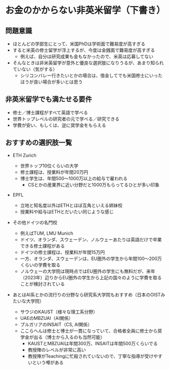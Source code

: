 # お金のかからない非英米留学（下書き）

## 問題意識
- ほとんどの学部生にとって、米国PhDは学術面で難易度が高すぎる
- すると米英の修士留学が浮上するが、今度は金銭面で難易度が高すぎる
  - 例えば、自分は研究成果も金もなかったので、米英は応募してない
- そんなときは非米英留学が意外と優良な選択肢になりうるが、あまり知られていない（気がする）
  - シリコンバレー行きたいとかの場合は、借金してでも米国修士にいったほうが良い場合が多いとは思う

## 非英米留学でも満たせる要件
- 修士／博士課程がすべて英語で学べる
- 世界トップレベルの研究者の元で学べる／研究できる
- 学費が安い、もしくは、逆に奨学金をもらえる

## おすすめの選択肢一覧

- ETH Zurich
  - 世界トップ10位くらいの大学
  - 修士課程は、授業料が年間20万円
  - 博士学生は、年間500〜1000万以上の給与で雇われる
    - CSとかの産業界に近い分野だと1000万もらってるひとが多い印象

- EPFL
  - 立地と知名度以外はETHとほぼ互角といえる姉妹校
  - 授業料や給与はETHとだいたい同じような感じ

- その他ドイツの名門校
  - 例えばTUM, LMU Munich
  - ドイツ、オランダ、スウェーデン、ノルウェーあたりは英語だけで卒業できる修士課程がある
  - ドイツの修士課程は、授業料が年間15万円
  - 一方、オランダ、スウェーデンは、EU圏外の学生から年間100〜200万くらいの学費を取る
  - ノルウェーの大学院は現時点ではEU圏外の学生にも無料だが、来年（2023年）辺りからEU圏外の学生から上記の国々のように学費を取ることが検討されている

- あとはAI系とかの流行りの分野なら研究系大学院もおすすめ（日本のOISTみたいな大学院）
  - サウジのKAUST（様々な理工系分野）
  - UAEのMBZUAI（AI関係）
  - ブルガリアのINSAIT（CS, AI関係）
  - ここらへんは修士と博士が一貫になっていて、合格者全員に修士から奨学金が出る（博士から入るのも当然可能）
    - KAUSTとMBZUAIは年間300万、INSAITは年間500万くらいでる
    - 教授陣のレベルが非常に高い
    - 教授陣がTeachingに忙殺されていないので、丁寧な指導が受けやすいという噂がある

